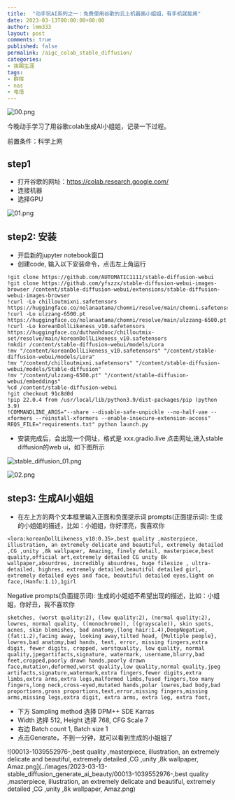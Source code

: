 ```yaml
---
title:  "动手玩AI系列之一：免费使用谷歌的云上机器画小姐姐，有手机就能用"
date: 2023-03-13T00:00:00+08:00
author: lmm333
layout: post
comments: true
published: false
permalink: /aigc_colab_stable_diffusion/
categories:
- 挨踢生涯
tags:
- 群晖
- nas
- 电信
---
```

![00.png](../images/2023-03-13-stable_diffusion_generate_ai_beauty/00.png)

今晚动手学习了用谷歌colab生成AI小姐姐，记录一下过程。

<!--more-->
前置条件：科学上网

## step1
- 打开谷歌的网址：https://colab.research.google.com/
- 连接机器
- 选择GPU

![01.png](../images/2023-03-13-stable_diffusion_generate_ai_beauty/01.png)

## step2: 安装
- 开启新的jupyter notebook窗口
- 创建code, 输入以下安装命令，点击左上角运行
```shell
!git clone https://github.com/AUTOMATIC1111/stable-diffusion-webui
!git clone https://github.com/yfszzx/stable-diffusion-webui-images-browser /content/stable-diffusion-webui/extensions/stable-diffusion-webui-images-browser
!curl -Lo chilloutmixni.safetensors https://huggingface.co/nolanaatama/chomni/resolve/main/chomni.safetensors
!curl -Lo ulzzang-6500.pt https://huggingface.co/nolanaatama/chomni/resolve/main/ulzzang-6500.pt
!curl -Lo koreanDollLikeness_v10.safetensors https://huggingface.co/duthanhduoc/chilloutmix-set/resolve/main/koreanDollLikeness_v10.safetensors
!mkdir /content/stable-diffusion-webui/models/Lora
!mv "/content/koreanDollLikeness_v10.safetensors" "/content/stable-diffusion-webui/models/Lora"
!mv "/content/chilloutmixni.safetensors" "/content/stable-diffusion-webui/models/Stable-diffusion"
!mv "/content/ulzzang-6500.pt" "/content/stable-diffusion-webui/embeddings"
%cd /content/stable-diffusion-webui
!git checkout 91c8d0d
!pip 22.0.4 from /usr/local/lib/python3.9/dist-packages/pip (python 3.9)
!COMMANDLINE_ARGS="--share --disable-safe-unpickle --no-half-vae --xformers --reinstall-xformers --enable-insecure-extension-access" REQS_FILE="requirements.txt" python launch.py

```
- 安装完成后，会出现一个网址，格式是 xxx.gradio.live 点击网址,进入stable diffusion的web ui，如下图所示

![stable_diffusion_01.png](../images/2023-03-13-stable_diffusion_generate_ai_beauty/stable_diffusion_01.png)

![02.png](../images/2023-03-13-stable_diffusion_generate_ai_beauty/02.png)

## step3: 生成AI小姐姐
- 在左上方的两个文本框里输入正面和负面提示词
prompts(正面提示词): 生成的小姐姐的描述，比如：小姐姐，你好漂亮，我喜欢你
```
<lora:koreanDollLikeness_v10:0.35>,best quality ,masterpiece, illustration, an extremely delicate and beautiful, extremely detailed ,CG ,unity ,8k wallpaper, Amazing, finely detail, masterpiece,best quality,official art,extremely detailed CG unity 8k wallpaper,absurdres, incredibly absurdres, huge filesize , ultra-detailed, highres, extremely detailed,beautiful detailed girl, extremely detailed eyes and face, beautiful detailed eyes,light on face,(Hanfu:1.1),1girl
```
Negative prompts(负面提示词): 生成的小姐姐不希望出现的描述，比如：小姐姐，你好丑，我不喜欢你
```
sketches, (worst quality:2), (low quality:2), (normal quality:2), lowres, normal quality, ((monochrome)), ((grayscale)), skin spots, acnes, skin blemishes, bad anatomy,(long hair:1.4),DeepNegative,(fat:1.2),facing away, looking away,tilted head, {Multiple people}, lowres,bad anatomy,bad hands, text, error, missing fingers,extra digit, fewer digits, cropped, worstquality, low quality, normal quality,jpegartifacts,signature, watermark, username,blurry,bad feet,cropped,poorly drawn hands,poorly drawn face,mutation,deformed,worst quality,low quality,normal quality,jpeg artifacts,signature,watermark,extra fingers,fewer digits,extra limbs,extra arms,extra legs,malformed limbs,fused fingers,too many fingers,long neck,cross-eyed,mutated hands,polar lowres,bad body,bad proportions,gross proportions,text,error,missing fingers,missing arms,missing legs,extra digit, extra arms, extra leg, extra foot,
```
- 下方 Sampling method 选择 DPM++ SDE Karras
- Width 选择 512, Height 选择 768, CFG Scale 7 
- 右边 Batch count 1, Batch size 1 
- 点击Generate，不到一分钟，就可以看到生成的小姐姐了

![00013-1039552976-,best quality ,masterpiece, illustration, an extremely delicate and beautiful, extremely detailed ,CG ,unity ,8k wallpaper, Amaz.png](../images/2023-03-13-stable_diffusion_generate_ai_beauty/00013-1039552976-,best quality ,masterpiece, illustration, an extremely delicate and beautiful, extremely detailed ,CG ,unity ,8k wallpaper, Amaz.png)